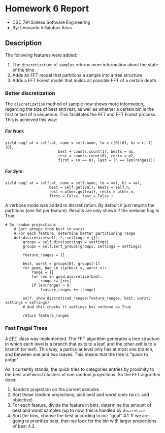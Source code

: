 # Homework 6 Report
- CSC 791 Sinless Software Engineering
- By: Leonardo Villalobos Arias

## Description
The following features were added:
1. The ``discretization`` of ``samples`` returns more information about the state of the bins
2. Adds an FFT model that partitions a sample into a tree structure
3. Adds a FFT Forest model that builds all possible FFT of a certain depth.

### Better discretization
The ``discretization`` method of [sample](https://github.com/lyonva/valkyrIA/blob/main/src/df/sample.py) now shows more information, regarding the size of best and rest, as well as whether a certain bin is the first or last of a sequence. This facilitates the FFT and FFT Forest process. This is achieved this way:

##### For Num:
```
yield bag( at = self.at, name = self.name, lo = r[0][0], hi = r[-1][0],
                        best = counts.count(1), bests = n1,
                        rest = counts.count(0), rests = n2,
                        first = (n == 0), last = (n == len(ranges)))
```

##### For Sym:
```
yield bag( at = self.at, name = self.name, lo = val, hi = val,
                    best = self.get(val), bests = self.n,
                    rest = other.get(val), rests = other.n,
                    first = False, last = False )
```

A verbose mode was added to discretization. By default it just returns the partitions (one list per feature). Results are only shown if the verbose flag is True.
```
# Do random projections
    # Sort groups from best to worst
    # For each feature, determine better partitioning range
    def discretize(self, *, settings = {}):
        groups = self.divs(settings = settings)
        groups = self.sort_groups(groups, settings = settings)

        feature_ranges = []

        best, worst = groups[0], groups[-1]
        for good, bad in zip(best.x, worst.x):
            range = []
            for res in good.discretize(bad):
                range += [res]
            if len(range) > 0:
                feature_ranges += [range]
        
        self._show_discretized_ranges(feature_ranges, best, worst, settings = settings)
        # And this checks if settings has verbose == True

        return feature_ranges
```

### Fast Frugal Trees
A [FFT](https://github.com/lyonva/valkyrIA/blob/main/src/ml/fft.py) class was implemented. The FFT algorithm generates a tree structure in which each level is a branch that exits to a leaf, and the other exit is to a branch (or leaf). This way, a particular level only has at most one branch, and between one and two leaves. This means that the tree is "quick to judge".

As it currently stands, the quick tries to categories entries by proximity to the best and worst clusters of one random projections. So the FFT algorithm does:
1. Random projection on the current samples
2. Sort those random projections, pick best and worst ones (w.r.t. and objective)
3. For each feature, divide the feature in bins, determine the amount of best and worst samples (up to now, this is handled by ``discretize``
4. Sort the bins, choose the best according to our "goal"
    4.1. If we are going to prioritize best, then we look for the bin with larger proportions of best
    4.2. 
